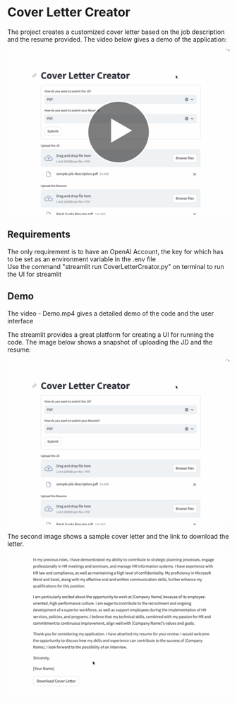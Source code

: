 # Cover Letter Creator

The project creates a customized cover letter based on the job description and the resume provided. The video below gives a demo of the application:  

[![Demo Video](Images/Demo3.png)](https://www.youtube.com/watch?v=XSK_XxuIRh8)

## Requirements

The only requirement is to have an OpenAI Account, the key for which has to be set as an environment variable in the .env file  
Use the command "streamlit run CoverLetterCreator.py" on terminal to run the UI for streamlit  

## Demo

The video - Demo.mp4 gives a detailed demo of the code and the user interface  

The streamlit provides a great platform for creating a UI for running the code. The image below shows a snapshot of uploading the JD and the resume:  

![Uploading Docs](Images/Demo1.png)

The second image shows a sample cover letter and the link to download the letter.  
![Getting a download link](Images/Demo2.png)